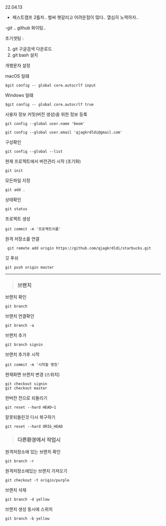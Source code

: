 22.04.13

- 패스트캠프 2틀차..
벌써 햇갈리고 어려운점이 많다..
열심히 노력하자..

-git .. github 화이팅..

초기셋팅 :

1. git 구글검색 다운로드
2. git bash 설치

개행문자 설정

macOS 일떄
```
$git config -- global core.autocrlf input
```

Windows 일떄
```
$git config -- global core.autocrlf true
```



사용자 정보
커밋(버전 생성)을 위한 정보 등록
```
git config --global user.name 'beom'
```
```
git config --global user.email 'qjagkrdldi@gmail.com'
```

구성확인
```
git config --global --list
```

현재 프로젝트에서 버전관리 시작 (초기화)
```
git init
```

모든파일 지정
```
git add .
```

상태확인
```
git status
```
프로젝트 생성
```
git commit -m '프로젝트이름'
```
원격 저장소를 연결
```
 git remote add origin https://github.com/qjagkrdldi/starbucks.git
```

깃 푸쉬
```
git push origin master
```
___
> ### 브랜치

브랜치 확인
```
git branch
```
브랜치 연결확인
```
git branch -a
```
브랜치 추가
```
git branch signin

```
브랜치 추가후 시작
```
git commit -m '시작할 명칭'
```

현재화면 브랜치 변경 (스위치)
```
git checkout signin
git checkout master
```
한버전 전으로 되돌리기

```
git reset --hard HEAD~1
```

잘못되돌린것 다시 복구하기

```
git reset --hard ORIG_HEAD
```
>### 다른환경에서 작업시



원격저장소에 있는 브랜치 확인
```
git branch -r
```
원격저장소에있는 브랜치 가져오기
```
git checkout -t origin/purple
```


브랜치 삭제
```
git branch -d yellow
```
브랜치 생성 동시에 스위치
```
git branch -b yellow
